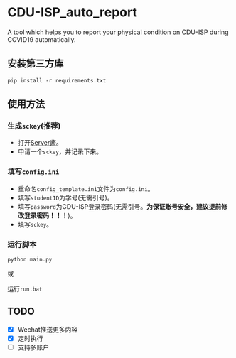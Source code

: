 # CDU-ISP_auto_report

A tool which helps you to report your physical condition on CDU-ISP during COVID19 automatically.

## 安装第三方库

`pip install -r requirements.txt`

## 使用方法

### 生成`sckey`(推荐)

- 打开[Server酱](https://benjiah.gitee.io/redirect/serversauce)。
- 申请一个`sckey`，并记录下来。

### 填写`config.ini`

- 重命名`config_template.ini`文件为`config.ini`。
- 填写`studentID`为学号(无需引号)。
- 填写`password`为CDU-ISP登录密码(无需引号。**为保证账号安全，建议提前修改登录密码！！！**)。
- 填写`sckey`。

### 运行脚本

`python main.py`

或

运行`run.bat`

## TODO

- [X] Wechat推送更多内容
- [X] 定时执行
- [ ] 支持多账户

